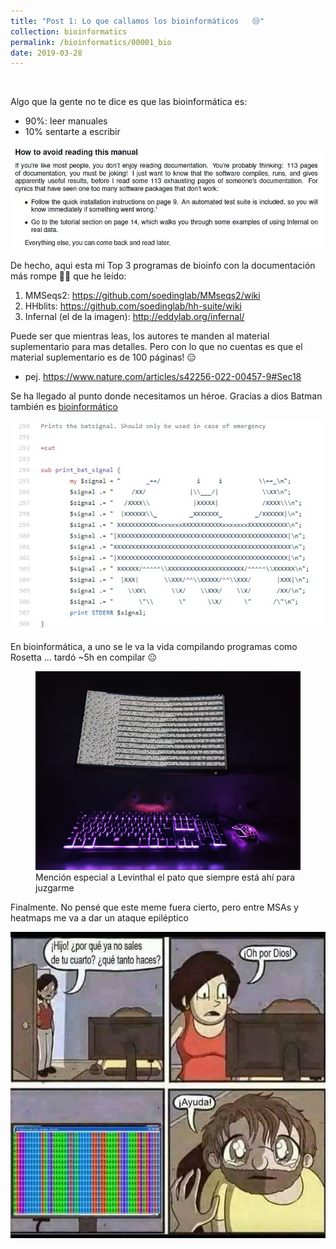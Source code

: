 ```yaml
---
title: "Post 1: Lo que callamos los bioinformáticos   😒"
collection: bioinformatics
permalink: /bioinformatics/00001_bio
date: 2019-03-28
---
```


&nbsp;

Algo que la gente no te dice es que las bioinformática es:
* 90%: leer manuales
* 10% sentarte a escribir 

![img](/images/bioinformatics/00001_1.jpg)

De hecho, aqui esta mi Top 3 programas de bioinfo con la documentación más rompe 🥚🥚 que he leído:
1. MMSeqs2: <https://github.com/soedinglab/MMseqs2/wiki>
2. HHblits: <https://github.com/soedinglab/hh-suite/wiki>
3. Infernal (el de la imagen): <http://eddylab.org/infernal/>

Puede ser que mientras leas, los autores te manden al material suplementario para mas detalles. Pero con lo que no cuentas es que el material suplementario es de 100 páginas! 😑
* pej. <https://www.nature.com/articles/s42256-022-00457-9#Sec18>

Se ha llegado al punto donde necesitamos un héroe. Gracias a dios Batman también es [bioinformático](https://github.com/gjospin/PhyloSift/blob/5d2882c6de54c679ab5ec6a9c3a7041592bd88ff/lib/Phylosift/Utilities.pm#L294)

![img](/images/bioinformatics/00001_2.jpg)


En bioinformática, a uno se le va la vida compilando programas como Rosetta ... tardó ~5h en compilar 😐

<figure>
  <a href="/images/bioinformatics/00001_3.jpg">
  <img src="/images/bioinformatics/00001_3.jpg" alt = "IMG" />
    </a>
  <figcaption>Mención especial a Levinthal el pato que siempre está ahí para juzgarme</figcaption>
</figure> 

Finalmente. No pensé que este meme fuera cierto, pero entre MSAs y heatmaps me va a dar un ataque epiléptico 

![img](/images/bioinformatics/00001_4.jpg)



